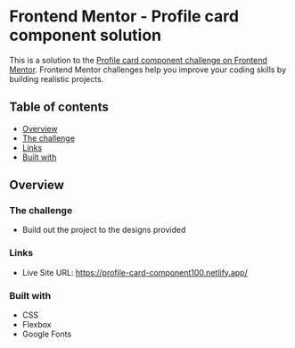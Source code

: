 # Frontend Mentor - Profile card component solution

This is a solution to the [Profile card component challenge on Frontend Mentor](https://www.frontendmentor.io/challenges/profile-card-component-cfArpWshJ). Frontend Mentor challenges help you improve your coding skills by building realistic projects. 

## Table of contents

  - [Overview](#overview)
  - [The challenge](#the-challenge)
  - [Links](#links)
  - [Built with](#built-with)


## Overview

### The challenge

- Build out the project to the designs provided

### Links

- Live Site URL: https://profile-card-component100.netlify.app/

### Built with


- CSS
- Flexbox
- Google Fonts




